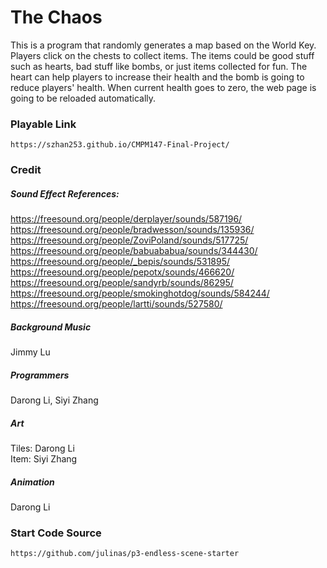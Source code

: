 # The Chaos
This is a program that randomly generates a map based on the World Key. Players click on the chests to collect items. The items could be good stuff such as hearts, bad stuff like bombs, or just items collected for fun. The heart can help players to increase their health and the bomb is going to reduce players' health. When current health goes to zero, the web page is going to be reloaded automatically.

### Playable Link
```
https://szhan253.github.io/CMPM147-Final-Project/
```

### Credit
##### Sound Effect References: 
https://freesound.org/people/derplayer/sounds/587196/  
https://freesound.org/people/bradwesson/sounds/135936/  
https://freesound.org/people/ZoviPoland/sounds/517725/  
https://freesound.org/people/babuababua/sounds/344430/  
https://freesound.org/people/_bepis/sounds/531895/  
https://freesound.org/people/pepotx/sounds/466620/  
https://freesound.org/people/sandyrb/sounds/86295/  
https://freesound.org/people/smokinghotdog/sounds/584244/  
https://freesound.org/people/lartti/sounds/527580/  
##### Background Music
Jimmy Lu
##### Programmers
Darong Li, Siyi Zhang
##### Art
Tiles: Darong Li  
Item: Siyi Zhang
##### Animation
Darong Li

### Start Code Source
```
https://github.com/julinas/p3-endless-scene-starter
```


